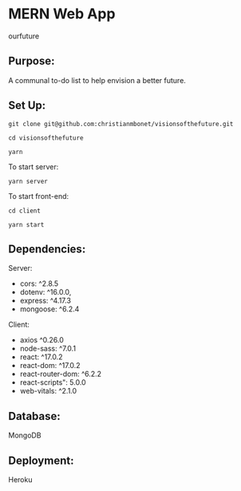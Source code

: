 # MERN Web App

ourfuture

## Purpose:

A communal to-do list to help envision a better future.

## Set Up:

```git clone git@github.com:christianmbonet/visionsofthefuture.git```

```cd visionsofthefuture```

```yarn```

To start server:

```yarn server```

To start front-end:

```cd client```

```yarn start```

## Dependencies:

Server:
* cors: ^2.8.5
* dotenv: ^16.0.0,
* express: ^4.17.3
* mongoose: ^6.2.4

Client:
* axios ^0.26.0
* node-sass: ^7.0.1
* react: ^17.0.2
* react-dom: ^17.0.2
* react-router-dom: ^6.2.2
* react-scripts": 5.0.0
* web-vitals: ^2.1.0

## Database: 

MongoDB

## Deployment: 

Heroku

